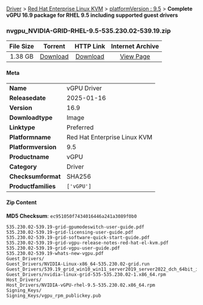 
[Driver](/README.md)  >  [Red Hat Enterprise Linux KVM](/index/Driver/Red_Hat_Enterprise_Linux_KVM.md)  >  [platformVersion : 9.5](/index/Driver/Red_Hat_Enterprise_Linux_KVM/9.5.md)  >  **Complete vGPU 16.9 package for RHEL 9.5 including supported guest drivers**


### nvgpu_NVIDIA-GRID-RHEL-9.5-535.230.02-539.19.zip

| **File Size** | **Torrent**  | **HTTP Link** | **Internet Archive** |
|:-------------:|:------------:|:-------------:|:--------------------:|
| 1.38 GB |  [Download](https://archive.org/download/nvgpu_NVIDIA-GRID-RHEL-9.5-535.230.02-539.19.zip/nvgpu_NVIDIA-GRID-RHEL-9.5-535.230.02-539.19.zip_archive.torrent)       | [Download](https://archive.org/compress/nvgpu_NVIDIA-GRID-RHEL-9.5-535.230.02-539.19.zip) | [View Page](https://archive.org/details/nvgpu_NVIDIA-GRID-RHEL-9.5-535.230.02-539.19.zip)       |

#### Meta

<table>
<tr><td><strong>Name</strong></td><td>vGPU Driver</td></tr>
<tr><td><strong>Releasedate</strong></td><td>2025-01-16</td></tr>
<tr><td><strong>Version</strong></td><td>16.9</td></tr>
<tr><td><strong>Downloadtype</strong></td><td>Image</td></tr>
<tr><td><strong>Linktype</strong></td><td>Preferred</td></tr>
<tr><td><strong>Platformname</strong></td><td>Red Hat Enterprise Linux KVM</td></tr>
<tr><td><strong>Platformversion</strong></td><td>9.5</td></tr>
<tr><td><strong>Productname</strong></td><td>vGPU</td></tr>
<tr><td><strong>Category</strong></td><td>Driver</td></tr>
<tr><td><strong>Checksumformat</strong></td><td>SHA256</td></tr>
<tr><td><strong>Productfamilies</strong></td><td><code>['vGPU']</code></td></tr>
</table>

#### Zip Content

**MD5 Checksum**: `ec951050f7434016446a241a3089f0b0`

```text
535.230.02-539.19-grid-gpumodeswitch-user-guide.pdf
535.230.02-539.19-grid-licensing-user-guide.pdf
535.230.02-539.19-grid-software-quick-start-guide.pdf
535.230.02-539.19-grid-vgpu-release-notes-red-hat-el-kvm.pdf
535.230.02-539.19-grid-vgpu-user-guide.pdf
535.230.02-539.19-whats-new-vgpu.pdf
Guest_Drivers/
Guest_Drivers/NVIDIA-Linux-x86_64-535.230.02-grid.run
Guest_Drivers/539.19_grid_win10_win11_server2019_server2022_dch_64bit_international.exe
Guest_Drivers/nvidia-linux-grid-535-535.230.02-1.x86_64.rpm
Host_Drivers/
Host_Drivers/NVIDIA-vGPU-rhel-9.5-535.230.02.x86_64.rpm
Signing_Keys/
Signing_Keys/vgpu_rpm_publickey.pub
```
